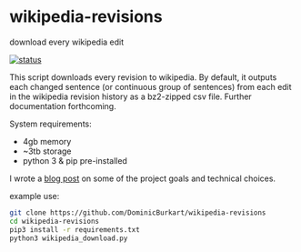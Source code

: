 # wikipedia-revisions
download every wikipedia edit

[![status](https://github.com/DominicBurkart/wikipedia-revisions/workflows/Python%20application/badge.svg)](https://github.com/DominicBurkart/wikipedia-revisions/actions?query=is%3Acompleted+branch%3Amaster)


This script downloads every revision to wikipedia. By default, it outputs each changed sentence (or continuous group of sentences) from each edit in the wikipedia revision history as a bz2-zipped csv file. Further documentation forthcoming.

System requirements:
- 4gb memory
- ~3tb storage
- python 3 & pip pre-installed

I wrote a [blog post](https://dominicburkart.com/blog/2020/big_data_and_small_computers.html) on some of the project 
goals and technical choices.

example use:
```sh 
git clone https://github.com/DominicBurkart/wikipedia-revisions
cd wikipedia-revisions
pip3 install -r requirements.txt
python3 wikipedia_download.py
```

